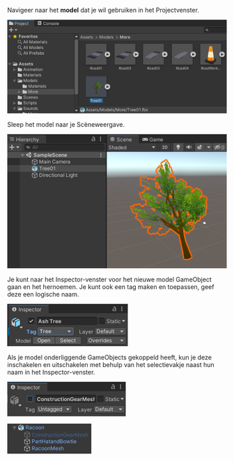 Navigeer naar het **model** dat je wil gebruiken in het Projectvenster.

![Het Project venster met het Tree01 model gemarkeerd van de project Assets.](images/tree-asset.png)

Sleep het model naar je Scèneweergave.

![De Scèneweergave met het Tree01-model toegevoegd.](images/tree-model.png)

Je kunt naar het Inspector-venster voor het nieuwe model GameObject gaan en het hernoemen. Je kunt ook een tag maken en toepassen, geef deze een logische naam.

![Het Inspector-venster voor het nieuwe model GameObject. The model has been renamed 'Ash Tree' and the tag has been updated to show 'Tree'.](images/tree-tag.png)

Als je model onderliggende GameObjects gekoppeld heeft, kun je deze inschakelen en uitschakelen met behulp van het selectievakje naast hun naam in het Inspector-venster.

![Het Raccoon onderliggend GameObject 'ConstructionGearMesh' in het Inspector venster met het selectievakje uitgevinkt (uitgeschakeld).](images/construction-disabled.png)

![Het Raccoon GameObject en onderliggende GameObjects in het Hierarchy venster met het 'ConstructionGearMesh' onderliggende GameObject grijs weergegeven (uitgeschakeld).](images/hierarchy-disabled.png)
